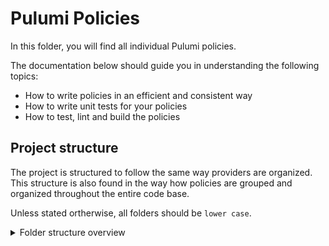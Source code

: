 # Pulumi Policies

In this folder, you will find all individual Pulumi policies.

The documentation below should guide you in understanding the following topics:

- How to write policies in an efficient and consistent way
- How to write unit tests for your policies
- How to test, lint and build the policies

## Project structure

The project is structured to follow the same way providers are organized. This structure is also found in the way how policies are grouped and organized throughout the entire code base.

Unless stated ortherwise, all folders should be `lower case`.
<details>
<summary>Folder structure overview</summary>

```
├── bin                                         <- transpiled TypeScript files into JavaScript
├── build                                       <- 🧰 scripts and tools to assist in managing the code base
├── aws                                         <- 📦 policies for the AWS Classic provider
│   ├── index.ts
│   ├── apigatewayv2
│   │   ├── index.ts
│   │   ├── domainName.ts
│   │   └── ....ts
│   ├── cloudfront                              <- 🌿 policies for the CloudFront service
│   │   ├── index.ts
│   │   └── distribution.ts
│   ├── ...
│   ·   ├── index.ts
│   ·   └── ....ts
│   ·
│
├── awsnative                                   <- 📦 policies for the AWS Native provider
│   ├── index.ts
│   ├── cloudfront                              <- 🌿 policies for the CloudFront service
│   │   ├── index.ts
│   │   └── distribution.ts
│   ├── ...
│   ·   ├── index.ts
│   ·   └── ....ts
│   ·
│
├── kubernetes                                  <- 📦 contains policies for the Kubernetes provider
│   ├── index.ts
│   ├── apps
│   │   ├── index.ts
│   │   └── v1
│   │       ├── index.ts
│   │       ├── deployment.ts
│   │       └── ....ts
│   ├── core
│   │   ├── index.ts
│   │   ├── v1
│   ·   ·   ├── index.ts
│   ·   ·   └── ....ts
│   ·   ·
│
├── tests                                       <- 🧪 unit tests organized per provider and as shown above
│   ├── utils.ts
│   ├── aws                                     <- 🧪 unit tests for the 📦 AWS Classic provider
│   │   ├── enums.ts
│   │   ├── apigatewayv2
│   │   │   ├── domainName.spec.ts
│   │   │   └── stage.spec.ts
│   │   ├── cloudfront                          <- 🧪 unit tests for the 🌿 CloudFront service
│   │   │   └── distribution.spec.ts
│   │   ├── ...
│   │   ·   └── ....spec.ts
│   │   ·
│   │   ·
│   │
│   ├── awsnative                               <- 🧪 unit tests for the 📦 AWS Native provider
│   │   ├── cloudfront                          <- 🧪 unit tests for the 🌿 CloudFront service
│   │   │   └── distribution.spec.ts
│   │   ├── ...
│   │   │   └── ....spec.ts
│   │   │
│   │   │
│   │   │
·   ·   ·
·   ·   ·
·   ·   ·
```

</details>

